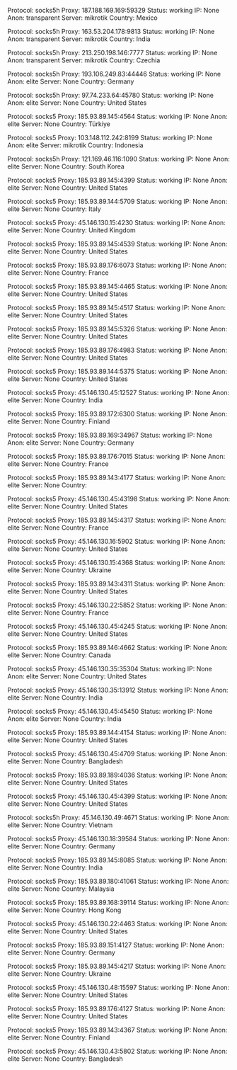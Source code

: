 Protocol: socks5h
Proxy: 187.188.169.169:59329
Status: working
IP: None
Anon: transparent
Server: mikrotik
Country: Mexico

Protocol: socks5h
Proxy: 163.53.204.178:9813
Status: working
IP: None
Anon: transparent
Server: mikrotik
Country: India

Protocol: socks5h
Proxy: 213.250.198.146:7777
Status: working
IP: None
Anon: transparent
Server: mikrotik
Country: Czechia

Protocol: socks5h
Proxy: 193.106.249.83:44446
Status: working
IP: None
Anon: elite
Server: None
Country: Germany

Protocol: socks5h
Proxy: 97.74.233.64:45780
Status: working
IP: None
Anon: elite
Server: None
Country: United States

Protocol: socks5
Proxy: 185.93.89.145:4564
Status: working
IP: None
Anon: elite
Server: None
Country: Türkiye

Protocol: socks5
Proxy: 103.148.112.242:8199
Status: working
IP: None
Anon: elite
Server: mikrotik
Country: Indonesia

Protocol: socks5h
Proxy: 121.169.46.116:1090
Status: working
IP: None
Anon: elite
Server: None
Country: South Korea

Protocol: socks5
Proxy: 185.93.89.145:4399
Status: working
IP: None
Anon: elite
Server: None
Country: United States

Protocol: socks5
Proxy: 185.93.89.144:5709
Status: working
IP: None
Anon: elite
Server: None
Country: Italy

Protocol: socks5
Proxy: 45.146.130.15:4230
Status: working
IP: None
Anon: elite
Server: None
Country: United Kingdom

Protocol: socks5
Proxy: 185.93.89.145:4539
Status: working
IP: None
Anon: elite
Server: None
Country: United States

Protocol: socks5
Proxy: 185.93.89.176:6073
Status: working
IP: None
Anon: elite
Server: None
Country: France

Protocol: socks5
Proxy: 185.93.89.145:4465
Status: working
IP: None
Anon: elite
Server: None
Country: United States

Protocol: socks5
Proxy: 185.93.89.145:4517
Status: working
IP: None
Anon: elite
Server: None
Country: United States

Protocol: socks5
Proxy: 185.93.89.145:5326
Status: working
IP: None
Anon: elite
Server: None
Country: United States

Protocol: socks5
Proxy: 185.93.89.176:4983
Status: working
IP: None
Anon: elite
Server: None
Country: United States

Protocol: socks5
Proxy: 185.93.89.144:5375
Status: working
IP: None
Anon: elite
Server: None
Country: United States

Protocol: socks5
Proxy: 45.146.130.45:12527
Status: working
IP: None
Anon: elite
Server: None
Country: India

Protocol: socks5
Proxy: 185.93.89.172:6300
Status: working
IP: None
Anon: elite
Server: None
Country: Finland

Protocol: socks5
Proxy: 185.93.89.169:34967
Status: working
IP: None
Anon: elite
Server: None
Country: Germany

Protocol: socks5
Proxy: 185.93.89.176:7015
Status: working
IP: None
Anon: elite
Server: None
Country: France

Protocol: socks5
Proxy: 185.93.89.143:4177
Status: working
IP: None
Anon: elite
Server: None
Country: 

Protocol: socks5
Proxy: 45.146.130.45:43198
Status: working
IP: None
Anon: elite
Server: None
Country: United States

Protocol: socks5
Proxy: 185.93.89.145:4317
Status: working
IP: None
Anon: elite
Server: None
Country: France

Protocol: socks5
Proxy: 45.146.130.16:5902
Status: working
IP: None
Anon: elite
Server: None
Country: United States

Protocol: socks5
Proxy: 45.146.130.15:4368
Status: working
IP: None
Anon: elite
Server: None
Country: Ukraine

Protocol: socks5
Proxy: 185.93.89.143:4311
Status: working
IP: None
Anon: elite
Server: None
Country: United States

Protocol: socks5
Proxy: 45.146.130.22:5852
Status: working
IP: None
Anon: elite
Server: None
Country: France

Protocol: socks5
Proxy: 45.146.130.45:4245
Status: working
IP: None
Anon: elite
Server: None
Country: United States

Protocol: socks5
Proxy: 185.93.89.146:4662
Status: working
IP: None
Anon: elite
Server: None
Country: Canada

Protocol: socks5
Proxy: 45.146.130.35:35304
Status: working
IP: None
Anon: elite
Server: None
Country: United States

Protocol: socks5
Proxy: 45.146.130.35:13912
Status: working
IP: None
Anon: elite
Server: None
Country: India

Protocol: socks5
Proxy: 45.146.130.45:45450
Status: working
IP: None
Anon: elite
Server: None
Country: India

Protocol: socks5
Proxy: 185.93.89.144:4154
Status: working
IP: None
Anon: elite
Server: None
Country: United States

Protocol: socks5
Proxy: 45.146.130.45:4709
Status: working
IP: None
Anon: elite
Server: None
Country: Bangladesh

Protocol: socks5
Proxy: 185.93.89.189:4036
Status: working
IP: None
Anon: elite
Server: None
Country: United States

Protocol: socks5
Proxy: 45.146.130.45:4399
Status: working
IP: None
Anon: elite
Server: None
Country: United States

Protocol: socks5h
Proxy: 45.146.130.49:4671
Status: working
IP: None
Anon: elite
Server: None
Country: Vietnam

Protocol: socks5
Proxy: 45.146.130.18:39584
Status: working
IP: None
Anon: elite
Server: None
Country: Germany

Protocol: socks5
Proxy: 185.93.89.145:8085
Status: working
IP: None
Anon: elite
Server: None
Country: India

Protocol: socks5
Proxy: 185.93.89.180:41061
Status: working
IP: None
Anon: elite
Server: None
Country: Malaysia

Protocol: socks5
Proxy: 185.93.89.168:39114
Status: working
IP: None
Anon: elite
Server: None
Country: Hong Kong

Protocol: socks5
Proxy: 45.146.130.22:4463
Status: working
IP: None
Anon: elite
Server: None
Country: United States

Protocol: socks5
Proxy: 185.93.89.151:4127
Status: working
IP: None
Anon: elite
Server: None
Country: Germany

Protocol: socks5
Proxy: 185.93.89.145:4217
Status: working
IP: None
Anon: elite
Server: None
Country: Ukraine

Protocol: socks5
Proxy: 45.146.130.48:15597
Status: working
IP: None
Anon: elite
Server: None
Country: United States

Protocol: socks5
Proxy: 185.93.89.176:4127
Status: working
IP: None
Anon: elite
Server: None
Country: United States

Protocol: socks5
Proxy: 185.93.89.143:4367
Status: working
IP: None
Anon: elite
Server: None
Country: Finland

Protocol: socks5
Proxy: 45.146.130.43:5802
Status: working
IP: None
Anon: elite
Server: None
Country: Bangladesh

